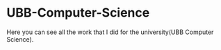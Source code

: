 # UBB-Computer-Science
Here you can see all the work that I did for the university(UBB Computer Science).
